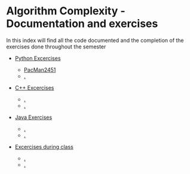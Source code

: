 # Algorithm Complexity - Documentation and exercises

In this index will find all the code documented and the completion of the exercises done throughout the semester

- [Python Excercises](https://github.com/MiguelRiosT/Algorithm-Complexity/tree/main/Python%20exercises)
  - [PacMan2451](https://github.com/MiguelRiosT/Algorithm-Complexity/tree/main/Python%20exercises/PacMan2451)
  - [.]()
- [C++ Excercises](https://github.com/MiguelRiosT/Algorithm-Complexity/tree/main/Cpp%20exercises)
  - [.]()
  - [.]()
- [Java Exercises](https://github.com/MiguelRiosT/Algorithm-Complexity/tree/main/Java%20exercises/Test)
  - [.]()
  - [.]()

- [Excercises during class](https://github.com/MiguelRiosT/Algorithm-Complexity/tree/main/Exercises%20during%20class)
  - [.]()
  - [.]()

